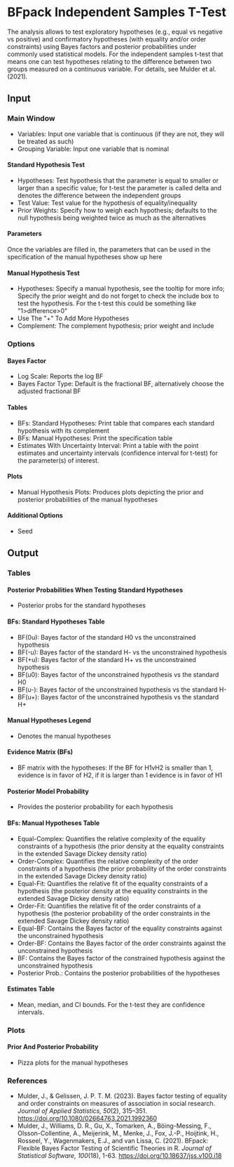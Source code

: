 BFpack Independent Samples T-Test
==========================

The analysis allows to test exploratory hypotheses (e.g., equal vs negative vs positive) and confirmatory hypotheses (with equality and/or order constraints) using Bayes factors and posterior probabilities under commonly used statistical models. For the independent samples t-test that means one can test hypotheses relating to the difference between two groups measured on a continuous variable. For details, see Mulder et al. (2021).

## Input
### Main Window
- Variables: Input one variable that is continuous (if they are not, they will be treated as such)
- Grouping Variable: Input one variable that is nominal

#### Standard Hypothesis Test
- Hypotheses: Test hypothesis that the parameter is equal to smaller or larger than a specific value; for t-test the parameter is called delta and denotes the difference between the independent groups
- Test Value: Test value for the hypothesis of equality/inequality
- Prior Weights: Specify how to weigh each hypothesis; defaults to the null hypothesis being weighted twice as much as the alternatives 

#### Parameters
Once the variables are filled in, the parameters that can be used in the specification of the manual hypotheses show up here

#### Manual Hypothesis Test
- Hypotheses: Specify a manual hypothesis, see the tooltip for more info; Specify the prior weight and do not forget to check the include box to test the hypothesis. For the t-test this could be something like "1>difference>0"
- Use The "+" To Add More Hypotheses
- Complement: The complement hypothesis; prior weight and include

### Options
#### Bayes Factor
- Log Scale: Reports the log BF
- Bayes Factor Type: Default is the fractional BF, alternatively choose the adjusted fractional BF

#### Tables
- BFs: Standard Hypotheses: Print table that compares each standard hypothesis with its complement
- BFs: Manual Hypotheses: Print the specification table
- Estimates With Uncertainty Interval: Print a table with the point estimates and uncertainty intervals (confidence interval for t-test) for the parameter(s) of interest.

#### Plots
- Manual Hypothesis Plots: Produces plots depicting the prior and posterior probabilities of the manual hypotheses

#### Additional Options
- Seed

## Output

### Tables
#### Posterior Probabilities When Testing Standard Hypotheses
- Posterior probs for the standard hypotheses

#### BFs: Standard Hypotheses Table
- BF(0u): Bayes factor of the standard H0 vs the unconstrained hypothesis
- BF(-u): Bayes factor of the standard H- vs the unconstrained hypothesis
- BF(+u): Bayes factor of the standard H+ vs the unconstrained hypothesis
- BF(u0): Bayes factor of the unconstrained hypothesis vs the standard H0
- BF(u-): Bayes factor of the unconstrained hypothesis vs the standard H-
- BF(u+): Bayes factor of the unconstrained hypothesis vs the standard H+

#### Manual Hypotheses Legend
- Denotes the manual hypotheses

#### Evidence Matrix (BFs)
- BF matrix with the hypotheses: If the BF for H1vH2 is smaller than 1, evidence is in favor of H2, if it is larger than 1 evidence is in favor of H1

#### Posterior Model Probability
- Provides the posterior probability for each hypothesis

#### BFs: Manual Hypotheses Table
- Equal-Complex: Quantifies the relative complexity of the equality constraints of a hypothesis (the prior density at the equality constraints in the extended Savage Dickey density ratio)
- Order-Complex: Quantifies the relative complexity of the order constraints of a hypothesis (the prior probability of the order constraints in the extended Savage Dickey density ratio)
- Equal-Fit: Quantifies the relative fit of the equality constraints of a hypothesis (the posterior density at the equality constraints in the extended Savage Dickey density ratio)
- Order-Fit: Quantifies the relative fit of the order constraints of a hypothesis (the posterior probability of the order constraints in the extended Savage Dickey density ratio)
- Equal-BF: Contains the Bayes factor of the equality constraints against the unconstrained hypothesis
- Order-BF: Contains the Bayes factor of the order constraints against the unconstrained hypothesis
- BF: Contains the Bayes factor of the constrained hypothesis against the unconstrained hypothesis
- Posterior Prob.: Contains the posterior probabilities of the hypotheses

#### Estimates Table
- Mean, median, and CI bounds. For the t-test they are confidence intervals.

### Plots
#### Prior And Posterior Probability 
- Pizza plots for the manual hypotheses

### References

- Mulder, J., & Gelissen, J. P. T. M. (2023). Bayes factor testing of equality and order constraints on measures of association in social research. *Journal of Applied Statistics, 50*(2), 315–351. https://doi.org/10.1080/02664763.2021.1992360
- Mulder, J., Williams, D. R., Gu, X., Tomarken, A., Böing-Messing, F., Olsson-Collentine, A., Meijerink, M., Menke, J., Fox, J.-P., Hoijtink, H., Rosseel, Y., Wagenmakers, E.J., and van Lissa, C. (2021). BFpack: Flexible Bayes Factor Testing of Scientific Theories in R. *Journal of Statistical Software, 100*(18), 1-63. https://doi.org/10.18637/jss.v100.i18
